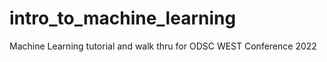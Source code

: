 # intro_to_machine_learning

Machine Learning tutorial and walk thru for ODSC WEST Conference 2022 
